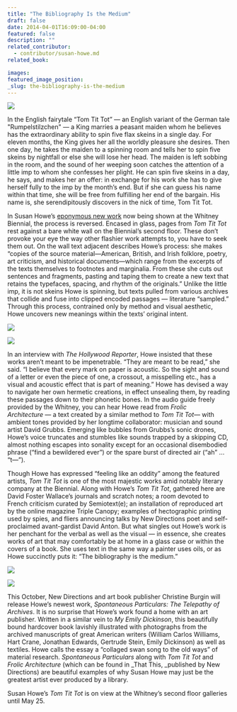 ```yaml
---
title: "The Bibliography Is the Medium"
draft: false
date: 2014-04-01T16:09:00-04:00
featured: false
description: ""
related_contributor:
  - contributor/susan-howe.md
related_book:

images:
featured_image_position: 
_slug: the-bibliography-is-the-medium
---
```


![](http://ndbooks.com/images/uploads/TomTitTot.jpg)

In the English fairytale “Tom Tit Tot” — an English variant of the German tale "Rumpelstilzchen" — a King marries a peasant maiden whom he believes has the extraordinary ability to spin five flax skeins in a single day. For eleven months, the King gives her all the worldly pleasure she desires. Then one day, he takes the maiden to a spinning room and tells her to spin five skeins by nightfall or else she will lose her head. The maiden is left sobbing in the room, and the sound of her weeping soon catches the attention of a little imp to whom she confesses her plight. He can spin five skeins in a day, he says, and makes her an offer: in exchange for his work she has to give herself fully to the imp by the month’s end. But if she can guess his name within that time, she will be free from fulfilling her end of the bargain. His name is, she serendipitously discovers in the nick of time, Tom Tit Tot.

In Susan Howe’s [eponymous new work](http://whitney.org/Exhibitions/2014Biennial/SusanHowe) now being shown at the Whitney Biennial, the process is reversed. Encased in glass, pages from _Tom Tit Tot_ rest against a bare white wall on the Biennial’s second floor. These don’t provoke your eye the way other flashier work attempts to, you have to seek them out. On the wall text adjacent describes Howe’s process: she makes “copies of the source material—American, British, and Irish folklore, poetry, art criticism, and historical documents—which range from the excerpts of the texts themselves to footnotes and marginalia. From these she cuts out sentences and fragments, pasting and taping them to create a new text that retains the typefaces, spacing, and rhythm of the originals.” Unlike the little imp, it is not skeins Howe is spinning, but texts pulled from various archives that collide and fuse into clipped encoded passages — literature “sampled.” Through this process, contrained only by method and visual aesthetic, Howe uncovers new meanings within the texts’ original intent. 

![](http://ndbooks.com/images/uploads/photo_11.JPG)

![](http://ndbooks.com/images/uploads/photo_4.JPG)

In an interview with _The Hollywood Reporter_, Howe insisted that these works aren’t meant to be impenetrable. “They are meant to be read,” she said. “I believe that every mark on paper is acoustic. So the sight and sound of a letter or even the piece of one, a crossout, a misspelling etc., has a visual and acoustic effect that is part of meaning.” Howe has devised a way to navigate her own hermetic creations, in effect unsealing them, by reading these passages down to their phonetic bones. In the audio guide freely provided by the Whitney, you can hear Howe read from _Frolic Architecture_ — a text created by a similar method to _Tom Tit Tot_— with ambient tones provided by her longtime collaborator: musician and sound artist David Grubbs. Emerging like bubbles from Grubbs’s sonic drones, Howe’s voice truncates and stumbles like sounds trapped by a skipping CD, almost nothing escapes into sonality except for an occasional disembodied phrase (“find a bewildered ever”) or the spare burst of directed air (“ah” ... “t—”).

Though Howe has expressed “feeling like an oddity” among the featured artists, _Tom Tit Tot_ is one of the most majestic works amid notably literary company at the Biennial. Along with Howe’s _Tom Tit Tot_, gathered here are David Foster Wallace’s journals and scratch notes; a room devoted to French criticism curated by Semiotext(e); an installation of reproduced art by the online magazine Triple Canopy; examples of hectographic printing used by spies, and fliers announcing talks by New Directions poet and self-proclaimed avant-gardist David Anton. But what singles out Howe’s work is her penchant for the verbal as well as the visual — in essence, she creates works of art that may comfortably be at home in a glass case or within the covers of a book. She uses text in the same way a painter uses oils, or as Howe succinctly puts it: “The bibliography is the medium.”

![](http://ndbooks.com/images/uploads/photo_21.JPG)

![](http://ndbooks.com/images/uploads/photo_31.JPG)

This October, New Directions and art book publisher Christine Burgin will release Howe’s newest work, _Spontaneous Particulars: The Telepathy of Archives_. It is no surprise that Howe’s work found a home with an art publisher. Written in a similar vein to _My Emily Dickinson_, this beautifully bound hardcover book lavishly illustrated with photographs from the archived manuscripts of great American writers (William Carlos Williams, Hart Crane, Jonathan Edwards, Gertrude Stein, Emily Dickinson) as well as textiles. Howe calls the essay a “collaged swan song to the old ways” of material research. _Spontaneous Particulars_ along with _Tom Tit Tot_ and _Frolic Architecture_ (which can be found in _That This, _published by New Directions) are beautiful examples of why Susan Howe may just be the greatest artist ever produced by a library.

Susan Howe’s _Tom Tit Tot_ is on view at the Whitney’s second floor galleries until May 25.

